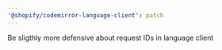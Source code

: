 ```yaml
---
'@shopify/codemirror-language-client': patch
---
```


Be sligthly more defensive about request IDs in language client
